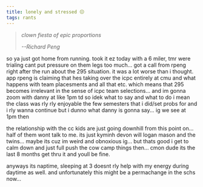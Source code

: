 ```yaml
---
title: lonely and stressed 😔
tags: rants
---
```


> *clown fiesta of epic proportions*
>
> *--<cite>Richard Peng</cite>*

so ya just got home from running. took it ez today with a 6 miler, tmr were trialing cant put pressure on them legs too much... got a call from rpeng right after the run about the 295 situation. it was a lot worse than i thought. app rpeng is claiming that hes taking over the icpc entirely at cmu and what happens with team placesments and all that etc. which means that 295 becomes irrelevant in the sense of icpc team selections... and im gonna zoom with danny at like 1pm td so idek what to say and what to do i mean the class was rly rly enjoyable the few semesters that i did/set probs for and i rly wanna continue but i dunno what danny is gonna say... ig we see at 1pm then

the relationship with the cc kids are just going downhill from this point on... half of them wont talk to me. its just kyminh devon will logan mason and the twins... maybe its cuz im weird and obnoxious ig... but thats good i get to calm down and just full push the cow camp things then... cmon dude its the last 8 months get thru it and youll be fine.

anyways its naptime, sleeping at 3 doesnt rly help with my energy during daytime as well. and unfortunately this might be a permachange in the schs now...
